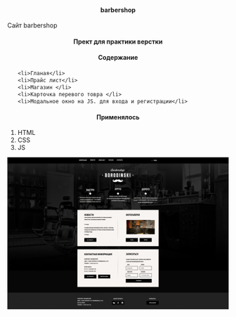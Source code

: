 
<h4 align="center">barbershop</h4>
<p>Сайт barbershop</p>
<h4 align="center">Прект для практики верстки</h4>



<h4 align="center">Содержание</h4>
<ol>

    <li>Гланая</li>
    <li>Прайс лист</li>
    <li>Магазин </li>
    <li>Карточка перевого товра </li>
    <li>Модальное окно на JS. для входа и регистрации</li>

 </ol>

<h4 align="center">Применялось</h4>

 <ol>
    <li>HTML</li>
    <li>CSS</li>
    <li>JS</li>
 </ol>


![alt text](screenshots/filename.jpg "Описание будет тут")

<!-- <h4 align="center">В играх применяется:</h4>

* [Python 3.9](https://www.python.org/downloads/release/python-369/)
* [Django 3](https://www.djangoproject.com/) как основной фреймворк для бекенда


<h3 align="center">Программа Курса</h4>

<h6><div>Прект № 1</div></h6>
   <li>Форма обратной связи JS + Django</li>
   <h5><div>Описание</div></h5> -->
